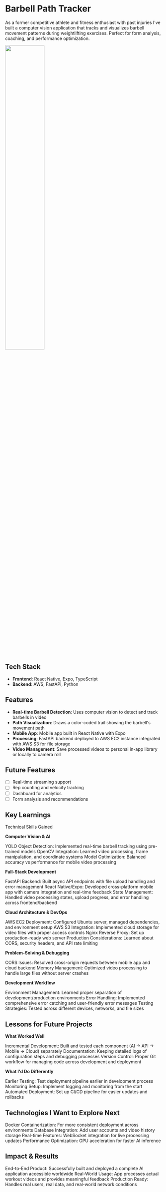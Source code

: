 # Barbell Path Tracker

As a former competitive athlete and fitness enthusiast with past injuries I've built a computer vision application that tracks and visualizes barbell movement patterns during weightlifting exercises. Perfect for form analysis, coaching, and performance optimization.

<img src="demo.gif" width="50%">

## Tech Stack

- **Frontend**: React Native, Expo, TypeScript
- **Backend**: AWS, FastAPI, Python

## Features

- **Real-time Barbell Detection**: Uses computer vision to detect and track barbells in video
- **Path Visualization**: Draws a color-coded trail showing the barbell's movement path
- **Mobile App**: Mobile app built in React Native with Expo
- **Processing**: FastAPI backend deployed to AWS EC2 instance integrated with AWS S3 for file storage
- **Video Management**: Save processed videos to personal in-app library or locally to camera roll

## Future Features

- [ ] Real-time streaming support
- [ ] Rep counting and velocity tracking
- [ ] Dashboard for analytics
- [ ] Form analysis and recommendations

## Key Learnings

Technical Skills Gained

**Computer Vision & AI**

YOLO Object Detection: Implemented real-time barbell tracking using pre-trained models
OpenCV Integration: Learned video processing, frame manipulation, and coordinate systems
Model Optimization: Balanced accuracy vs performance for mobile video processing

**Full-Stack Development**

FastAPI Backend: Built async API endpoints with file upload handling and error management
React Native/Expo: Developed cross-platform mobile app with camera integration and real-time feedback
State Management: Handled video processing states, upload progress, and error handling across frontend/backend

**Cloud Architecture & DevOps**

AWS EC2 Deployment: Configured Ubuntu server, managed dependencies, and environment setup
AWS S3 Integration: Implemented cloud storage for video files with proper access controls
Nginx Reverse Proxy: Set up production-ready web server
Production Considerations: Learned about CORS, security headers, and API rate limiting

**Problem-Solving & Debugging**

CORS Issues: Resolved cross-origin requests between mobile app and cloud backend
Memory Management: Optimized video processing to handle large files without server crashes

**Development Workflow**

Environment Management: Learned proper separation of development/production environments
Error Handling: Implemented comprehensive error catching and user-friendly error messages
Testing Strategies: Tested across different devices, networks, and file sizes

## Lessons for Future Projects

**What Worked Well**

Incremental Development: Built and tested each component (AI → API → Mobile → Cloud) separately
Documentation: Keeping detailed logs of configuration steps and debugging processes
Version Control: Proper Git workflow for managing code across development and deployment

**What I'd Do Differently**

Earlier Testing: Test deployment pipeline earlier in development process
Monitoring Setup: Implement logging and monitoring from the start
Automated Deployment: Set up CI/CD pipeline for easier updates and rollbacks

## Technologies I Want to Explore Next

Docker Containerization: For more consistent deployment across environments
Database Integration: Add user accounts and video history storage
Real-time Features: WebSocket integration for live processing updates
Performance Optimization: GPU acceleration for faster AI inference

## Impact & Results

End-to-End Product: Successfully built and deployed a complete AI application accessible worldwide
Real-World Usage: App processes actual workout videos and provides meaningful feedback
Production Ready: Handles real users, real data, and real-world network conditions
